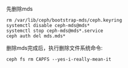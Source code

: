 先删除mds
```
rm /var/lib/ceph/bootstrap-mds/ceph.keyring
systemctl disable ceph-mds@mds*
systemctl stop ceph-mds@mds*.service
ceph auth del mds.mds*
```

删除mds完成后，执行删除文件系统命令:
```
ceph fs rm CAPFS --yes-i-really-mean-it
```
